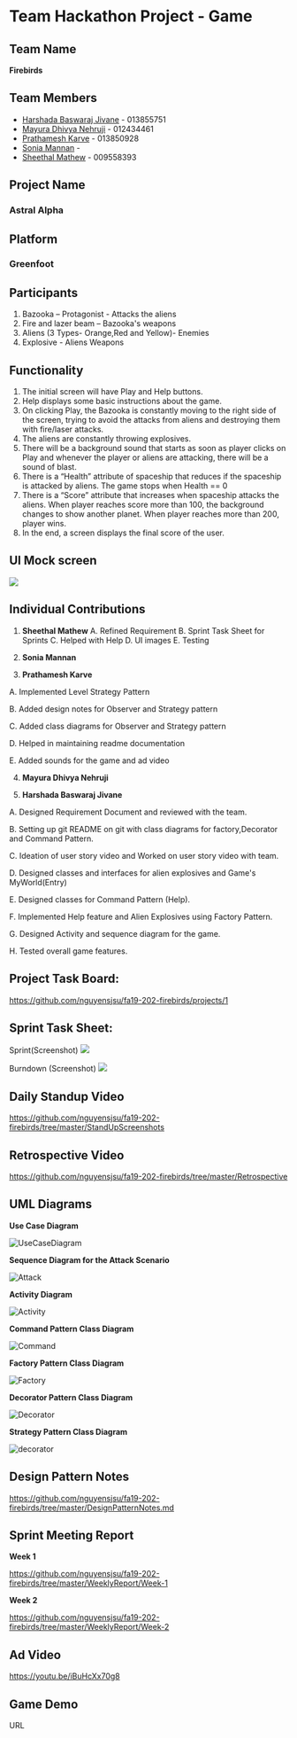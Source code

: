 # Team Hackathon Project - Game

## Team Name

**Firebirds**

## Team Members

* [Harshada Baswaraj Jivane](https://github.com/harshadajiv) - 013855751
* [Mayura Dhivya Nehruji](https://github.com/MayuraDhivyaNehruji) - 012434461
* [Prathamesh Karve](https://github.com/prathamr) - 013850928
* [Sonia Mannan](https://github.com/) - 
* [Sheethal Mathew](https://github.com/) - 009558393


## Project Name
### Astral Alpha

## Platform
### Greenfoot

## Participants

1. Bazooka – Protagonist - Attacks the aliens
2. Fire and lazer beam – Bazooka's weapons
3. Aliens (3 Types- Orange,Red and Yellow)- Enemies
4. Explosive - Aliens Weapons

## Functionality
1. The initial screen will have Play and Help buttons.
2. Help displays some basic instructions about the game.
3. On clicking Play, the Bazooka is constantly moving to the right side of the screen, trying to avoid the attacks from aliens    and destroying them with fire/laser attacks.
4. The aliens are constantly throwing explosives.
5. There will be a background sound that starts as soon as player clicks on Play and whenever the player or aliens are attacking, there will be a sound of blast.
6. There is a “Health” attribute of spaceship that reduces if the spaceship is attacked by aliens. The game stops when Health == 0
7. There is a “Score” attribute that increases when spaceship attacks the aliens. When player reaches score more than 100, the background changes to show another planet. When player reaches more than 200, player wins.
8. In the end, a screen displays the final score of the user.

## UI Mock screen
![](images/mock1.png)


## Individual Contributions
1. **Sheethal Mathew**
A. Refined Requirement
B. Sprint Task Sheet for Sprints
C. Helped with Help 
D. UI images
E. Testing

2. **Sonia Mannan**


3. **Prathamesh Karve**

A. Implemented Level Strategy Pattern

B. Added design notes for Observer and Strategy pattern

C. Added class diagrams for Observer and Strategy pattern

D. Helped in maintaining readme documentation

E. Added sounds for the game and ad video

4. **Mayura Dhivya Nehruji**


5. **Harshada Baswaraj Jivane**

A. Designed Requirement Document and reviewed with the team.

B. Setting up git README on git with class diagrams for factory,Decorator and Command Pattern.

C. Ideation of user story video and Worked on user story video with team.

D. Designed classes and interfaces for alien explosives and Game's MyWorld(Entry)

E. Designed classes for Command Pattern (Help).

F. Implemented Help feature and Alien Explosives using Factory Pattern.

G. Designed Activity and sequence diagram for the game.

H. Tested overall game features.

## Project Task Board:
https://github.com/nguyensjsu/fa19-202-firebirds/projects/1

## Sprint Task Sheet:

Sprint(Screenshot) 
![](images/SprintTask.PNG)


Burndown (Screenshot)
![](images/burndown.PNG)


## Daily Standup Video
https://github.com/nguyensjsu/fa19-202-firebirds/tree/master/StandUpScreenshots

## Retrospective Video
https://github.com/nguyensjsu/fa19-202-firebirds/tree/master/Retrospective

## UML Diagrams

**Use Case Diagram**

![UseCaseDiagram](https://user-images.githubusercontent.com/55175861/69395956-9ce2ef80-0c95-11ea-9c13-1de714bf0fd8.png)



**Sequence Diagram for the Attack Scenario**

![Attack](https://user-images.githubusercontent.com/55175861/69387951-44ebbf00-0c7c-11ea-9a64-dc0f1af27b9c.png)


**Activity Diagram**

![Activity](https://user-images.githubusercontent.com/55175861/69300035-fdefc200-0bc6-11ea-8218-6dfddbbe229f.png)


**Command Pattern Class Diagram**

![Command](https://user-images.githubusercontent.com/55175861/69271649-155c8a00-0b8a-11ea-93e4-689e42b9469d.png)


**Factory Pattern Class Diagram**

![Factory](https://user-images.githubusercontent.com/55175861/69271894-93209580-0b8a-11ea-9593-d6a98aed77d7.png)


**Decorator Pattern Class Diagram**

![Decorator](https://user-images.githubusercontent.com/55175861/69471532-26a5c200-0d55-11ea-960b-f86a2361d95b.png)

**Strategy Pattern Class Diagram**

![decorator](images/Strategy-cd.png)


## Design Pattern Notes
https://github.com/nguyensjsu/fa19-202-firebirds/tree/master/DesignPatternNotes.md


## Sprint Meeting Report

**Week 1**

https://github.com/nguyensjsu/fa19-202-firebirds/tree/master/WeeklyReport/Week-1

**Week 2**

https://github.com/nguyensjsu/fa19-202-firebirds/tree/master/WeeklyReport/Week-2

## Ad Video
https://youtu.be/iBuHcXx70g8

## Game Demo
URL
